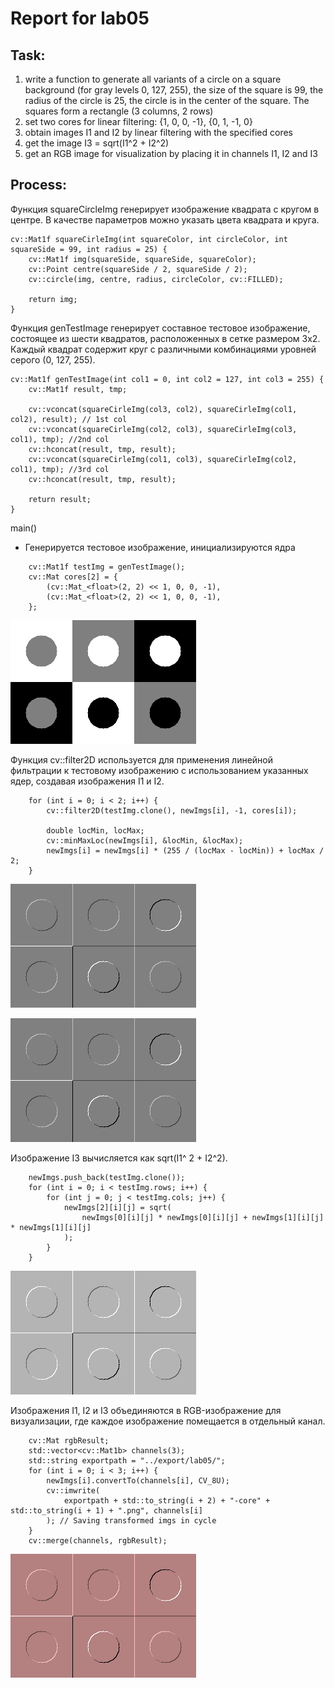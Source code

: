 # Report for lab05
## Task:
1. write a function to generate all variants of a circle on a square background (for gray levels 0, 127, 255), the size of the square is 99, the radius of the circle is 25, the circle is in the center of the square. The squares form a rectangle (3 columns, 2 rows)
2. set two cores for linear filtering: {1, 0, 0, -1}, {0, 1, -1, 0}
3. obtain images I1 and I2 by linear filtering with the specified cores
4. get the image I3 = sqrt(I1^2 + I2^2)
5. get an RGB image for visualization by placing it in channels I1, I2 and I3

## Process:
Функция squareCircleImg генерирует изображение квадрата с кругом в центре. В качестве параметров можно указать цвета квадрата и круга.
```
cv::Mat1f squareCirleImg(int squareColor, int circleColor, int squareSide = 99, int radius = 25) {
    cv::Mat1f img(squareSide, squareSide, squareColor);
    cv::Point centre(squareSide / 2, squareSide / 2);
    cv::circle(img, centre, radius, circleColor, cv::FILLED);

    return img;
}
```

Функция genTestImage генерирует составное тестовое изображение, состоящее из шести квадратов, расположенных в сетке размером 3х2. Каждый квадрат содержит круг с различными комбинациями уровней серого (0, 127, 255).
```
cv::Mat1f genTestImage(int col1 = 0, int col2 = 127, int col3 = 255) {
    cv::Mat1f result, tmp;

    cv::vconcat(squareCirleImg(col3, col2), squareCirleImg(col1, col2), result); // 1st col
    cv::vconcat(squareCirleImg(col2, col3), squareCirleImg(col3, col1), tmp); //2nd col
    cv::hconcat(result, tmp, result);
    cv::vconcat(squareCirleImg(col1, col3), squareCirleImg(col2, col1), tmp); //3rd col
    cv::hconcat(result, tmp, result);

    return result;
}
```
main()

- Генерируется тестовое изображение, инициализируются ядра 
```
    cv::Mat1f testImg = genTestImage();
    cv::Mat cores[2] = {
        (cv::Mat_<float>(2, 2) << 1, 0, 0, -1), 
        (cv::Mat_<float>(2, 2) << 1, 0, 0, -1),
    };
```
!["1-testImg.png"](1-testImg.png)

Функция cv::filter2D используется для применения линейной фильтрации к тестовому изображению с использованием указанных ядер, создавая изображения I1 и I2.
```
    for (int i = 0; i < 2; i++) {
        cv::filter2D(testImg.clone(), newImgs[i], -1, cores[i]);

        double locMin, locMax;
        cv::minMaxLoc(newImgs[i], &locMin, &locMax);
        newImgs[i] = newImgs[i] * (255 / (locMax - locMin)) + locMax / 2;
    }
```
!["2-core1.png"](2-core1.png)

!["3-core2.png"](3-core2.png)

Изображение I3 вычисляется как sqrt(I1^ 2 + I2^2).
```
    newImgs.push_back(testImg.clone());
    for (int i = 0; i < testImg.rows; i++) {
        for (int j = 0; j < testImg.cols; j++) {
            newImgs[2][i][j] = sqrt(
                newImgs[0][i][j] * newImgs[0][i][j] + newImgs[1][i][j] * newImgs[1][i][j]
            );
        }
    }
```
!["4-core3.png"](4-core3.png)

Изображения I1, I2 и I3 объединяются в RGB-изображение для визуализации, где каждое изображение помещается в отдельный канал.
```
    cv::Mat rgbResult;
    std::vector<cv::Mat1b> channels(3);
    std::string exportpath = "../export/lab05/";
    for (int i = 0; i < 3; i++) {
        newImgs[i].convertTo(channels[i], CV_8U);            
        cv::imwrite(
            exportpath + std::to_string(i + 2) + "-core" + std::to_string(i + 1) + ".png", channels[i]
        ); // Saving transformed imgs in cycle
    }
    cv::merge(channels, rgbResult);
```
!["5-rgbResult.png"](5-rgbResult.png)